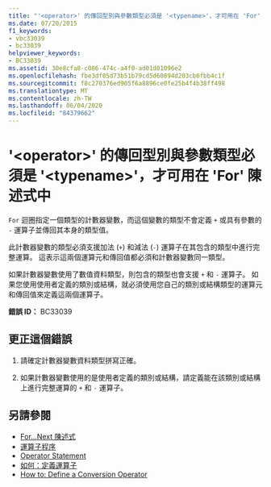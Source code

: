 ```yaml
---
title: "'<operator>' 的傳回型別與參數類型必須是 '<typename>'，才可用在 'For' 陳述式中"
ms.date: 07/20/2015
f1_keywords:
- vbc33039
- bc33039
helpviewer_keywords:
- BC33039
ms.assetid: 30e8cfa8-c086-474c-a4f0-ad01d01096e2
ms.openlocfilehash: fbe3df05d73b51b79cd5d60894d203cb6fbb4c1f
ms.sourcegitcommit: f8c270376ed905f6a8896ce0fe25b4f4b38ff498
ms.translationtype: MT
ms.contentlocale: zh-TW
ms.lasthandoff: 06/04/2020
ms.locfileid: "84379662"
---
```

# <a name="return-and-parameter-types-of-operator-must-be-typename-to-be-used-in-a-for-statement"></a>'\<operator>' 的傳回型別與參數類型必須是 '\<typename>'，才可用在 'For' 陳述式中
`For` 迴圈指定一個類型的計數器變數，而這個變數的類型不會定義 `+` 或具有參數的 `-` 運算子並傳回其本身的類型值。  
  
 此計數器變數的類型必須支援加法 (`+`) 和減法 (`-`) 運算子在其包含的類型中進行完整運算。 這表示這兩個運算元和傳回值都必須和計數器變數同一類型。  
  
 如果計數器變數使用了數值資料類型，則包含的類型也會支援 `+` 和 `-` 運算子。 如果您使用使用者定義的類別或結構，就必須使用您自己的類別或結構類型的運算元和傳回值來定義這兩個運算子。  
  
 **錯誤 ID：** BC33039  
  
## <a name="to-correct-this-error"></a>更正這個錯誤  
  
1. 請確定計數器變數資料類型拼寫正確。  
  
2. 如果計數器變數使用的是使用者定義的類別或結構，請定義能在該類別或結構上進行完整運算的 `+` 和 `-` 運算子。  
  
## <a name="see-also"></a>另請參閱

- [For...Next 陳述式](../language-reference/statements/for-next-statement.md)
- [運算子程序](../programming-guide/language-features/procedures/operator-procedures.md)
- [Operator Statement](../language-reference/statements/operator-statement.md)
- [如何：定義運算子](../programming-guide/language-features/procedures/how-to-define-an-operator.md)
- [How to: Define a Conversion Operator](../programming-guide/language-features/procedures/how-to-define-a-conversion-operator.md)

